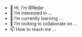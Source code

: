 - 👋 Hi, I’m @Rejlar
- 👀 I’m interested in ...
- 🌱 I’m currently learning ...
- 💞️ I’m looking to collaborate on ...
- 📫 How to reach me ...

<!---
Rejlar/Rejlar is a ✨ special ✨ repository because its `README.md` (this file) appears on your GitHub profile.
You can click the Preview link to take a look at your changes.
--->
